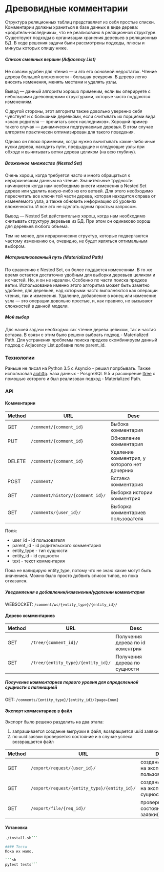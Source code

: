 Древовидные комментарии
=======================
Структура реляционных таблиц представляет из себя простые списки.
Комментарии должны храниться в базе данных в виде дерева: «родитель-наследники», что не реализовано в реляционной структуре.
Существуют подходы в организации хранения деревьев в реляционных БД.
В ходе решения задачи были рассмотрены подходы, плюсы и минусы которых опишу ниже.

##### Список смежных вершин (Adjacency List)

Не совсем удобен для чтения — и это его основной недостаток.
Чтение дерева большой вложенности - большая рекурсия.
В дерево легко вносить изменения, менять местами и удалять узлы.

Вывод — данный алгоритм хорошо применим, если вы оперируете с небольшими древовидными структурами, которые часто поддаются изменениям.

С другой стороны, этот алгоритм также довольно уверенно себя чувствует и с большими деревьями, если считывать их порциями вида «знаю родителя — прочитать всех наследников». Хороший пример такого случая — динамически подгружаемые деревья. В этом случае алгоритм практически оптимизирован для такого поведения.

Однако он плохо применим, когда нужно вычитывать какие-либо иные куски дерева, находить пути, предыдущие и следующие узлы при обходе и вычитывать ветки дерева целиком (на всю глубину).

##### Вложенное множество (Nested Set)

Очень хорош, когда требуется часто и много обращаться к иерархическим данным на чтение. 
Значительные трудности начинаются когда нам необходимо внести изменения в Nested Set дерево или удалить какую-либо из его ветвей. Для этого необходимо пересчитать все ключи той части дерева, которая находится справа от изменяемого узла, а также обновить информацию об уровнях вложенности. И все это не сделать одним простым запросом.

Вывод — Nested Set действительно хорош, когда нам необходимо считывать структуру деревьев из БД. При этом он одинаково хорош для деревьев любого объема.

Тем не менее, для иерархических структур, которые подвергаются частому изменению он, очевидно, не будет являться оптимальным выбором.

##### Материализованный путь (Materialized Path)

По сравнению с Nested Set, он более поддается изменениям.
В то же время остается достаточно удобным для выборки деревьев целиком и их частей.
Но, и он не идеален. Особенно по части поиска предков ветки.
Использование именно этого алгоритма может быть заметно удобнее, для деревьев, над которыми часто выполняются как операции чтения, так и изменения.
Удаление, добавление в конец или изменение узла — это операции довольно простые, и, как правило, не вызывают сложностей в данной модели.

##### Мой выбор
Для нашей задачи необходмо как чтение дерева целиком, так и частая вставка. В связи с этим было решено выбрать подход - Materialized Path.
Для устранения проблемы поиска предков скомбинируем данный подход с Adjacency List добавив поле parent_id.

### Технологии
Раньше не писал на Python 3.5 с Asyncio - решил попрбывать.
Также использовал [aiohttp](http://aiohttp.readthedocs.io/en/stable/index.html).
База данных - PosgreSQL 9.5 и расширение [ltree](https://postgrespro.ru/docs/postgresql/9.5/ltree) с помошью которого и был реализован подход - Materialized Path.

### API

#### Комментарии
| Method | URL | Desc
| ------ | --- | ----
| GET | `/comment/{comment_id}` | Выбока комментария
| PUT | `/comment/{comment_id}` | Обновление комментария
| DELETE | `/comment/{comment_id}` | Удаление комментрия, у которого нет дочерних
| POST | `/comment/` | Вставка комментария
| GET | `/comment/history/{comment_id}/` | Выборка истории комментрия
| GET | `/comments/{user_id}/` | Выборка комментариев пользователя

Поля:
* user_id - id пользователя
* parent_id - id родительского комментария
* entity_type - тип сущности
* entity_id - id сущности
* text - текст комментария

Пока не валидирую entity_type, потому что не знаю какие могут быть значениея.
Можно было просто добвить список типов, но пока отказался.

##### Уведомления о добавлении/изменении/удалении комментария
WEBSOCKET: `/comment/ws/{entity_type}/{entity_id}/`

#### Дерево комментариев
| Method | URL | Desc
| ------ | --- | ----
| GET | `/tree/{comment_id}/` | Получения дерева по id коментрия
| GET | `/tree/{entity_type}/{entity_id}/` | Получения дерева по сущности

##### Получение комментариев первого уровня для определенной сущности с пагинацией
GET: `/comments/{entity_type}/{entity_id}/?page={num}`

#### Экспорт комментариев в файл
Экспорт было решено разделить на два этапа:
1) запрашивается создание выгрузки в файл, возвращается uuid заявки
2) по uuid заявки проверяется состояние и в случае успеха возвращается файл

| Method | URL | Desc
| ------ | --- | ----
| GET | `/export/request/{user_id}/` | создание заявки на экспорт по пользователю
| GET | `/export/request/{entity_type}/{entity_id}/` | создание заявки на экспорт по сущности
| GET | `/export/file/{req_id}/` | проверка состояния заявки(экспрота)


#### Установка
```sh
./install.sh```

#### Тесты
Пока их мало.

```sh
pytest tests```



